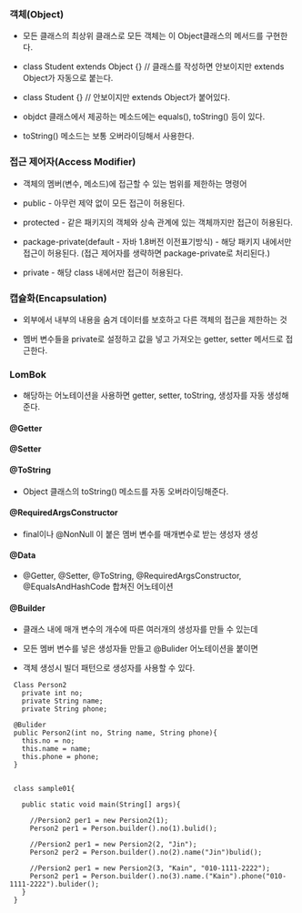 ### 객체(Object)

* 모든 클래스의 최상위 클래스로 모든 객체는 이 Object클래스의 메서드를 구현한다.

* class Student extends Object {} // 클래스를 작성하면 안보이지만 extends Object가 자동으로 붙는다.

* class Student {} // 안보이지만 extends Object가 붙어있다.

* objdct 클래스에서 제공하는 메소드에는 equals(), toString() 등이 있다.

* toString() 메소드는 보통 오버라이딩해서 사용한다.




### 접근 제어자(Access Modifier)

* 객체의 멤버(변수, 메소드)에 접근할 수 있는 범위를 제한하는 명령어

* public - 아무런 제약 없이 모든 접근이 허용된다.

* protected - 같은 패키지의 객체와 상속 관계에 있는 객체까지만 접근이 허용된다.

* package-private(default - 자바 1.8버전 이전표기방식) - 해당 패키지 내에서만 접근이 허용된다. (접근 제어자를 생략하면 package-private로 처리된다.)

* private - 해당 class 내에서만 접근이 허용된다.


### 캡슐화(Encapsulation)

* 외부에서 내부의 내용을 숨겨 데이터를 보호하고 다른 객체의 접근을 제한하는 것

* 멤버 변수들을 private로 설정하고 값을 넣고 가져오는 getter, setter 메서드로 접근한다.


### LomBok

* 해당하는 어노테이션을 사용하면 getter, setter, toString, 생성자를 자동 생성해준다.

#### @Getter

#### @Setter

#### @ToString 

* Object 클래스의 toString() 메소드를 자동 오버라이딩해준다.

#### @RequiredArgsConstructor 

* final이나 @NonNull 이 붙은 멤버 변수를 매개변수로 받는 생성자 생성
 
#### @Data 

* @Getter, @Setter, @ToString, @RequiredArgsConstructor, @EqualsAndHashCode 합쳐진 어노테이션

#### @Builder

* 클래스 내에 매개 변수의 개수에 따른 여러개의 생성자를 만들 수 있는데

* 모든 멤버 변수를 넣은 생성자들 만들고 @Bulider 어노테이션을 붙이면 

* 객체 생성시 빌더 패턴으로 생성자를 사용할 수 있다.
```
 Class Person2
   private int no;
   private String name;
   private String phone;

 @Bulider
 public Person2(int no, String name, String phone){
   this.no = no;
   this.name = name;
   this.phone = phone;
 }
   
 
 class sample01{

   public static void main(String[] args){

     //Persion2 per1 = new Persion2(1);
     Person2 per1 = Person.builder().no(1).bulid();

     //Persion2 per1 = new Persion2(2, "Jin");
     Person2 per2 = Person.builder().no(2).name("Jin")bulid();

     //Persion2 per1 = new Persion2(3, "Kain", "010-1111-2222");
     Person2 per1 = Person.builder().no(3).name.("Kain").phone("010-1111-2222").bulider();
   } 
 }
 ```
